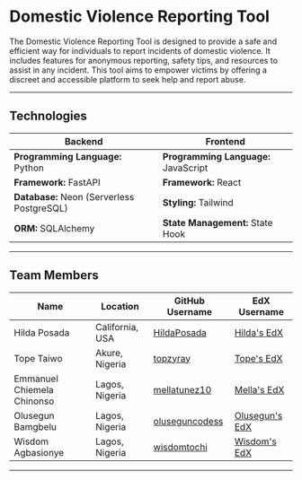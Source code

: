 # **Domestic Violence Reporting Tool**

The Domestic Violence Reporting Tool is designed to provide a safe and efficient way for individuals to report incidents of domestic violence. It includes features for anonymous reporting, safety tips, and resources to assist in any incident. This tool aims to empower victims by offering a discreet and accessible platform to seek help and report abuse.

---

## **Technologies**

| **Backend**                                   | **Frontend**                                |
|-----------------------------------------------|---------------------------------------------|
| **Programming Language:** Python              | **Programming Language:** JavaScript        |
| **Framework:** FastAPI                        | **Framework:** React                        |
| **Database:** Neon (Serverless PostgreSQL)    | **Styling:** Tailwind                       |
| **ORM:** SQLAlchemy                           | **State Management:** State Hook            |

---

## **Team Members**

| **Name**                    | **Location**       | **GitHub Username**                              | **EdX Username**                                  |
|-----------------------------|-------------------|------------------------------------------------|------------------------------------------------|
| Hilda Posada                | California, USA    | [HildaPosada](https://github.com/HildaPosada)    | [Hilda's EdX](https://profile.edx.org/u/hildaecogreen_gmail_com) |
| Tope Taiwo                  | Akure, Nigeria     | [topzyray](https://github.com/topzyray)          | [Tope's EdX](https://profile.edx.org/u/topzyray) |
| Emmanuel Chiemela Chinonso  | Lagos, Nigeria     | [mellatunez10](https://github.com/mellatunez10)  | [Mella's EdX](https://profile.edx.org/u/mellatunez) |
| Olusegun Bamgbelu           | Lagos, Nigeria     | [oluseguncodess](https://github.com/oluseguncodess) | [Olusegun's EdX](https://profile.edx.org/u/ShegzY_) |
| Wisdom Agbasionye           | Lagos, Nigeria     | [wisdomtochi](https://github.com/wisdomtochi)    | [Wisdom's EdX](https://profile.edx.org/u/wisdom_tochi) |

---

